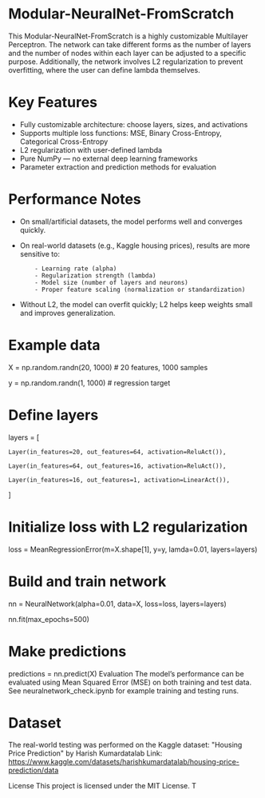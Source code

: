 # Modular-NeuralNet-FromScratch
This Modular-NeuralNet-FromScratch is a highly customizable Multilayer Perceptron. The network can take different forms as the number of layers and the number of nodes within each layer can be adjusted to a specific purpose. Additionally, the network involves L2 regularization to prevent overfitting, where the user can define lambda themselves. 

# Key Features
- Fully customizable architecture: choose layers, sizes, and activations
- Supports multiple loss functions: MSE, Binary Cross-Entropy, Categorical Cross-Entropy
- L2 regularization with user-defined lambda
- Pure NumPy — no external deep learning frameworks
- Parameter extraction and prediction methods for evaluation

# Performance Notes
- On small/artificial datasets, the model performs well and converges quickly.
  
- On real-world datasets (e.g., Kaggle housing prices), results are more sensitive to:

          - Learning rate (alpha)
          - Regularization strength (lambda)
          - Model size (number of layers and neurons)
          - Proper feature scaling (normalization or standardization)

- Without L2, the model can overfit quickly; L2 helps keep weights small and improves generalization.

# Example data
X = np.random.randn(20, 1000)  # 20 features, 1000 samples

y = np.random.randn(1, 1000)   # regression target

# Define layers

layers = [

    Layer(in_features=20, out_features=64, activation=ReluAct()),
    
    Layer(in_features=64, out_features=16, activation=ReluAct()),
    
    Layer(in_features=16, out_features=1, activation=LinearAct()),
]

# Initialize loss with L2 regularization
loss = MeanRegressionError(m=X.shape[1], y=y, lamda=0.01, layers=layers)

# Build and train network
nn = NeuralNetwork(alpha=0.01, data=X, loss=loss, layers=layers)

nn.fit(max_epochs=500)

# Make predictions
predictions = nn.predict(X)
Evaluation
The model’s performance can be evaluated using Mean Squared Error (MSE) on both training and test data.
See neuralnetwork_check.ipynb for example training and testing runs.

# Dataset
The real-world testing was performed on the Kaggle dataset:
"Housing Price Prediction" by Harish Kumardatalab
Link: https://www.kaggle.com/datasets/harishkumardatalab/housing-price-prediction/data

License
This project is licensed under the MIT License.
T
